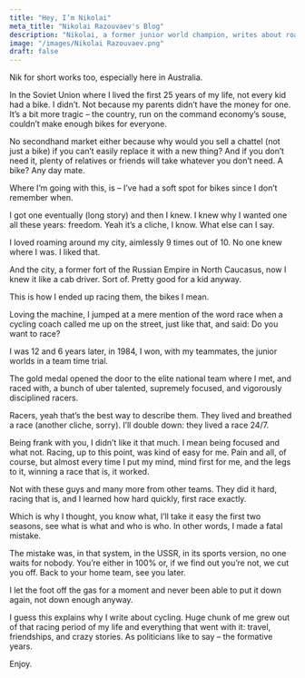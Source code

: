 ```yaml
---
title: "Hey, I’m Nikolai"
meta_title: "Nikolai Razouvaev's Blog"
description: "Nikolai, a former junior world champion, writes about road cycling."
image: "/images/Nikolai Razouvaev.png"
draft: false
---
```


Nik for short works too, especially here in Australia.

In the Soviet Union where I lived the first 25 years of my life, not every kid had a bike. I didn’t. Not because my parents didn’t have the money for one. It’s a bit more tragic – the country, run on the command economy’s souse, couldn’t make enough bikes for everyone. 

No secondhand market either because why would you sell a chattel (not just a bike) if you can’t easily replace it with a new thing? And if you don’t need it, plenty of relatives or friends will take whatever you don’t need. A bike? Any day mate.

Where I’m going with this, is – I’ve had a soft spot for bikes since I don’t remember when.

I got one eventually (long story) and then I knew. I knew why I wanted one all these years: freedom. Yeah it’s a cliche, I know. What else can I say.

I loved roaming around my city, aimlessly 9 times out of 10. No one knew where I was. I liked that.

And the city, a former fort of the Russian Empire in North Caucasus, now I knew it like a cab driver. Sort of. Pretty good for a kid anyway.

This is how I ended up racing them, the bikes I mean.

Loving the machine, I jumped at a mere mention of the word race when a cycling coach called me up on the street, just like that, and said: Do you want to race?

I was 12 and 6 years later, in 1984, I won, with my teammates, the junior worlds in a team time trial.

The gold medal opened the door to the elite national team where I met, and raced with, a bunch of uber talented, supremely focused, and vigorously disciplined racers.

Racers, yeah that’s the best way to describe them. They lived and breathed a race (another cliche, sorry). I’ll double down: they lived a race 24/7.

Being frank with you, I didn’t like it that much. I mean being focused and what not. Racing, up to this point, was kind of easy for me. Pain and all, of course, but almost every time I put my mind, mind first for me, and the legs to it, winning a race that is, it worked.

Not with these guys and many more from other teams. They did it hard, racing that is, and I learned how hard quickly, first race exactly.

Which is why I thought, you know what, I’ll take it easy the first two seasons, see what is what and who is who. In other words, I made a fatal mistake. 

The mistake was, in that system, in the USSR, in its sports version, no one waits for nobody. You’re either in 100% or, if we find out you’re not, we cut you off. Back to your home team, see you later.

I let the foot off the gas for a moment and never been able to put it down again, not down enough anyway.

I guess this explains why I write about cycling. Huge chunk of me grew out of that racing period of my life and everything that went with it: travel, friendships, and crazy stories. As politicians like to say – the formative years.

Enjoy.

